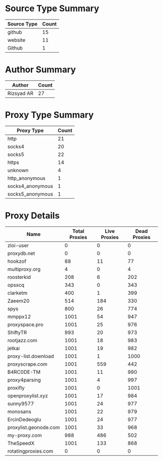 # Source Type Summary

| Source Type | Count |
|-------------|-------|
| github | 15 |
| website | 11 |
| Github | 1 |


# Author Summary

| Author | Count |
|--------|-------|
| Rizsyad AR | 27 |


# Proxy Type Summary

| Proxy Type | Count |
|------------|-------|
| http | 21 |
| socks4 | 20 |
| socks5 | 22 |
| https | 14 |
| unknown | 4 |
| http_anonymous | 1 |
| socks4_anonymous | 1 |
| socks5_anonymous | 1 |


# Proxy Details

| Name | Total Proxies | Live Proxies | Dead Proxies |
|------|---------------|--------------|---------------|
| zloi-user | 0 | 0 | 0 |
| proxydb.net | 0 | 0 | 0 |
| hookzof | 88 | 11 | 77 |
| multiproxy.org | 4 | 0 | 4 |
| roosterkid | 208 | 6 | 202 |
| opsxcq | 343 | 0 | 343 |
| clarketm | 400 | 1 | 399 |
| Zaeem20 | 514 | 184 | 330 |
| spys | 800 | 26 | 774 |
| mmppx12 | 1001 | 54 | 947 |
| proxyspace.pro | 1001 | 25 | 976 |
| ShiftyTR | 993 | 20 | 973 |
| rootjazz.com | 1001 | 18 | 983 |
| jetkai | 1001 | 19 | 982 |
| proxy-list.download | 1001 | 1 | 1000 |
| proxyscrape.com | 1001 | 559 | 442 |
| B4RC0DE-TM | 1001 | 11 | 990 |
| proxy4parsing | 1001 | 4 | 997 |
| proxifly | 1001 | 0 | 1001 |
| openproxylist.xyz | 1001 | 17 | 984 |
| sunny9577 | 1001 | 24 | 977 |
| monosans | 1001 | 22 | 979 |
| ErcinDedeoglu | 1001 | 24 | 977 |
| proxylist.geonode.com | 1001 | 33 | 968 |
| my-proxy.com | 988 | 486 | 502 |
| TheSpeedX | 1001 | 133 | 868 |
| rotatingproxies.com | 0 | 0 | 0 |
